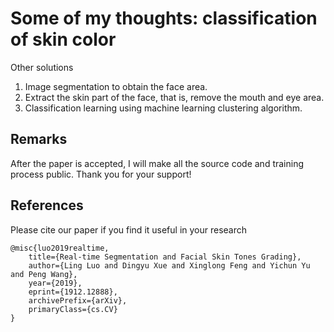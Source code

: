 # Some of my thoughts: classification of skin color

Other solutions 
1. Image segmentation to obtain the face area.
2. Extract the skin part of the face, that is, remove the mouth and eye area.
3. Classification learning using machine learning clustering algorithm.

## Remarks

After the paper is accepted, I will make all the source code and training process public. Thank you for your support!

## References
Please cite our paper if you find it useful in your research

```
@misc{luo2019realtime,
    title={Real-time Segmentation and Facial Skin Tones Grading},
    author={Ling Luo and Dingyu Xue and Xinglong Feng and Yichun Yu and Peng Wang},
    year={2019},
    eprint={1912.12888},
    archivePrefix={arXiv},
    primaryClass={cs.CV}
}
```
